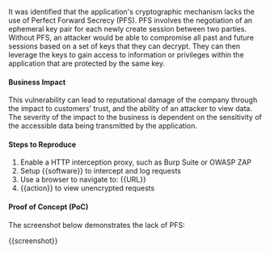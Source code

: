 It was identified that the application's cryptographic mechanism lacks the use of Perfect Forward Secrecy (PFS). PFS involves the negotiation of an ephemeral key pair for each newly create session between two parties. Without PFS, an attacker would be able to compromise all past and future sessions based on a set of keys that they can decrypt. They can then leverage the keys to gain access to information or privileges within the application that are protected by the same key.

#### Business Impact

This vulnerability can lead to reputational damage of the company through the impact to customers’ trust, and the ability of an attacker to view data. The severity of the impact to the business is dependent on the sensitivity of the accessible data being transmitted by the application.

#### Steps to Reproduce

1. Enable a HTTP interception proxy, such as Burp Suite or OWASP ZAP
1. Setup {{software}} to intercept and log requests
1. Use a browser to navigate to: {{URL}}
1. {{action}} to view unencrypted requests

#### Proof of Concept (PoC)

The screenshot below demonstrates the lack of PFS:

{{screenshot}}
